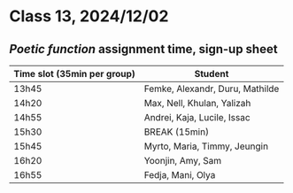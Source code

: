 # Class 13, 2024/12/02

## *Poetic function* assignment time, sign-up sheet

| Time slot (35min per group) | Student |
| -- | -------------- |
| 13h45 | Femke, Alexandr, Duru, Mathilde |
| 14h20 | Max, Nell, Khulan, Yalizah |
| 14h55 | Andrei, Kaja, Lucile, Issac |
| 15h30 | BREAK (15min) |
| 15h45 | Myrto, Maria, Timmy, Jeungin |
| 16h20 | Yoonjin, Amy, Sam |
| 16h55 | Fedja, Mani, Olya |
